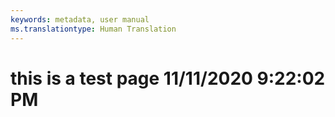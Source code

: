 ```yaml
---
keywords: metadata, user manual
ms.translationtype: Human Translation
---
```

# this is a test page 11/11/2020 9:22:02 PM